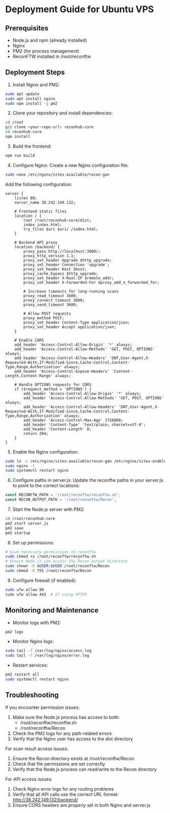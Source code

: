# Deployment Guide for Ubuntu VPS

## Prerequisites
- Node.js and npm (already installed)
- Nginx
- PM2 (for process management)
- ReconFTW installed in /root/reconftw

## Deployment Steps

1. Install Nginx and PM2:
```bash
sudo apt update
sudo apt install nginx
sudo npm install -g pm2
```

2. Clone your repository and install dependencies:
```bash
cd /root
git clone <your-repo-url> reconhub-core
cd reconhub-core
npm install
```

3. Build the frontend:
```bash
npm run build
```

4. Configure Nginx:
Create a new Nginx configuration file:
```bash
sudo nano /etc/nginx/sites-available/recon-gan
```

Add the following configuration:
```nginx
server {
    listen 80;
    server_name 38.242.149.132;

    # Frontend static files
    location / {
        root /root/reconhub-core/dist;
        index index.html;
        try_files $uri $uri/ /index.html;
    }

    # Backend API proxy
    location /backend/ {
        proxy_pass http://localhost:3000/;
        proxy_http_version 1.1;
        proxy_set_header Upgrade $http_upgrade;
        proxy_set_header Connection 'upgrade';
        proxy_set_header Host $host;
        proxy_cache_bypass $http_upgrade;
        proxy_set_header X-Real-IP $remote_addr;
        proxy_set_header X-Forwarded-For $proxy_add_x_forwarded_for;
        
        # Increase timeouts for long-running scans
        proxy_read_timeout 3600;
        proxy_connect_timeout 3600;
        proxy_send_timeout 3600;

        # Allow POST requests
        proxy_method POST;
        proxy_set_header Content-Type application/json;
        proxy_set_header Accept application/json;
    }

    # Enable CORS
    add_header 'Access-Control-Allow-Origin' '*' always;
    add_header 'Access-Control-Allow-Methods' 'GET, POST, OPTIONS' always;
    add_header 'Access-Control-Allow-Headers' 'DNT,User-Agent,X-Requested-With,If-Modified-Since,Cache-Control,Content-Type,Range,Authorization' always;
    add_header 'Access-Control-Expose-Headers' 'Content-Length,Content-Range' always;

    # Handle OPTIONS requests for CORS
    if ($request_method = 'OPTIONS') {
        add_header 'Access-Control-Allow-Origin' '*' always;
        add_header 'Access-Control-Allow-Methods' 'GET, POST, OPTIONS' always;
        add_header 'Access-Control-Allow-Headers' 'DNT,User-Agent,X-Requested-With,If-Modified-Since,Cache-Control,Content-Type,Range,Authorization' always;
        add_header 'Access-Control-Max-Age' 1728000;
        add_header 'Content-Type' 'text/plain; charset=utf-8';
        add_header 'Content-Length' 0;
        return 204;
    }
}
```

5. Enable the Nginx configuration:
```bash
sudo ln -s /etc/nginx/sites-available/recon-gan /etc/nginx/sites-enabled/
sudo nginx -t
sudo systemctl restart nginx
```

6. Configure paths in server.js:
Update the reconftw paths in your server.js to point to the correct locations:
```javascript
const RECONFTW_PATH = '/root/reconftw/reconftw.sh';
const RECON_OUTPUT_PATH = '/root/reconftw/Recon';
```

7. Start the Node.js server with PM2:
```bash
cd /root/reconhub-core
pm2 start server.js
pm2 save
pm2 startup
```

8. Set up permissions:
```bash
# Give necessary permissions to reconftw
sudo chmod +x /root/reconftw/reconftw.sh
# Ensure Node.js can access the Recon output directory
sudo chown -R $USER:$USER /root/reconftw/Recon
sudo chmod -R 755 /root/reconftw/Recon
```

9. Configure firewall (if enabled):
```bash
sudo ufw allow 80
sudo ufw allow 443  # If using HTTPS
```

## Monitoring and Maintenance

- Monitor logs with PM2:
```bash
pm2 logs
```

- Monitor Nginx logs:
```bash
sudo tail -f /var/log/nginx/access.log
sudo tail -f /var/log/nginx/error.log
```

- Restart services:
```bash
pm2 restart all
sudo systemctl restart nginx
```

## Troubleshooting

If you encounter permission issues:
1. Make sure the Node.js process has access to both:
   - /root/reconftw/reconftw.sh
   - /root/reconftw/Recon
2. Check the PM2 logs for any path-related errors
3. Verify that the Nginx user has access to the dist directory

For scan result access issues:
1. Ensure the Recon directory exists at /root/reconftw/Recon
2. Check that file permissions are set correctly
3. Verify that the Node.js process can read/write to the Recon directory

For API access issues:
1. Check Nginx error logs for any routing problems
2. Verify that all API calls use the correct URL format: http://38.242.149.132/backend/
3. Ensure CORS headers are properly set in both Nginx and server.js
